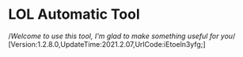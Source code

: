 # LOL Automatic Tool
/*Welcome to use this tool, I'm glad to make something useful for you*/
[Version:1.2.8.0,UpdateTime:2021.2.07,UrlCode:iEtoeln3yfg;]
